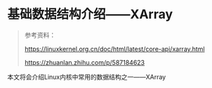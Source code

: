 # 基础数据结构介绍——XArray

> 参考资料：
>
> https://linuxkernel.org.cn/doc/html/latest/core-api/xarray.html
>
> https://zhuanlan.zhihu.com/p/587184623

本文将会介绍Linux内核中常用的数据结构之一——XArray



